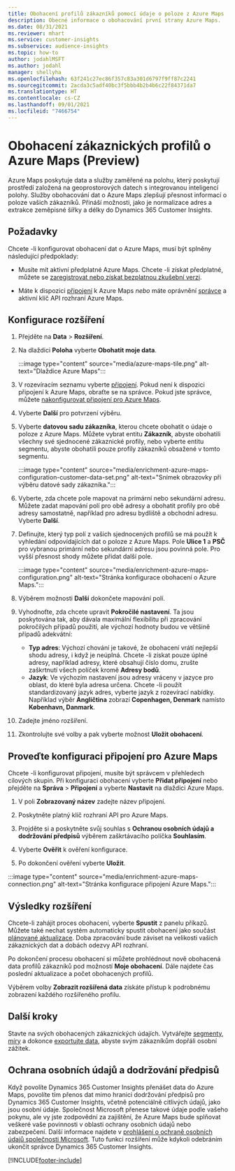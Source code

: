 ```yaml
---
title: Obohacení profilů zákazníků pomocí údaje o poloze z Azure Maps
description: Obecné informace o obohacování první strany Azure Maps.
ms.date: 08/31/2021
ms.reviewer: mhart
ms.service: customer-insights
ms.subservice: audience-insights
ms.topic: how-to
author: jodahlMSFT
ms.author: jodahl
manager: shellyha
ms.openlocfilehash: 63f241c27ec86f357c83a301d6797f9ff87c2241
ms.sourcegitcommit: 2acda3c5adf40bc3f5bbb4b2b4b6c22f84371da7
ms.translationtype: HT
ms.contentlocale: cs-CZ
ms.lasthandoff: 09/01/2021
ms.locfileid: "7466754"
---
```

# <a name="enrichment-of-customer-profiles-with-azure-maps-preview"></a>Obohacení zákaznických profilů o Azure Maps (Preview)

Azure Maps poskytuje data a služby zaměřené na polohu, který poskytují prostředí založená na geoprostorových datech s integrovanou inteligencí polohy. Služby obohacování dat o Azure Maps zlepšují přesnost informací o poloze vašich zákazníků. Přináší možnosti, jako je normalizace adres a extrakce zeměpisné šířky a délky do Dynamics 365 Customer Insights.

## <a name="prerequisites"></a>Požadavky

Chcete -li konfigurovat obohacení dat o Azure Maps, musí být splněny následující předpoklady:

- Musíte mít aktivní předplatné Azure Maps. Chcete -li získat předplatné, můžete se [zaregistrovat nebo získat bezplatnou zkušební verzi](https://azure.microsoft.com/services/azure-maps/).

- Máte k dispozici [připojení](connections.md) k Azure Maps *nebo* máte oprávnění [správce](permissions.md#administrator) a aktivní klíč API rozhraní Azure Maps.

## <a name="configure-the-enrichment"></a>Konfigurace rozšíření

1. Přejděte na **Data** > **Rozšíření**. 

1. Na dlaždici **Poloha** vyberte **Obohatit moje data**.

   :::image type="content" source="media/azure-maps-tile.png" alt-text="Dlaždice Azure Maps":::

1. V rozevíracím seznamu vyberte [připojení](connections.md). Pokud není k dispozici připojení k Azure Maps, obraťte se na správce. Pokud jste správce, můžete [nakonfigurovat připojení pro Azure Maps](#configure-the-connection-for-azure-maps). 

1. Vyberte **Další** pro potvrzení výběru.

1. Vyberte **datovou sadu zákazníka**, kterou chcete obohatit o údaje o poloze z Azure Maps. Můžete vybrat entitu **Zákazník**, abyste obohatili všechny své sjednocené zákaznické profily, nebo vyberte entitu segmentu, abyste obohatili pouze profily zákazníků obsažené v tomto segmentu.

    :::image type="content" source="media/enrichment-azure-maps-configuration-customer-data-set.png" alt-text="Snímek obrazovky při výběru datové sady zákazníka.":::

1. Vyberte, zda chcete pole mapovat na primární nebo sekundární adresu. Můžete zadat mapování polí pro obě adresy a obohatit profily pro obě adresy samostatně, například pro adresu bydliště a obchodní adresu. Vyberte **Další**.

1. Definujte, který typ polí z vašich sjednocených profilů se má použít k vyhledání odpovídajících dat o poloze z Azure Maps. Pole **Ulice 1** a **PSČ** pro vybranou primární nebo sekundární adresu jsou povinná pole. Pro vyšší přesnost shody můžete přidat další pole.

   :::image type="content" source="media/enrichment-azure-maps-configuration.png" alt-text="Stránka konfigurace obohacení o Azure Maps.":::

1. Výběrem možnosti **Další** dokončete mapování polí.

1. Vyhodnoťte, zda chcete upravit **Pokročilé nastavení**. Ta jsou poskytována tak, aby dávala maximální flexibilitu při zpracování pokročilých případů použití, ale výchozí hodnoty budou ve většině případů adekvátní:
   - **Typ adres**: Výchozí chování je takové, že obohacení vrátí nejlepší shodu adresy, i když je neúplná. Chcete -li získat pouze úplné adresy, například adresy, které obsahují číslo domu, zrušte zaškrtnutí všech políček kromě **Adresy bodů**. 
   - **Jazyk**: Ve výchozím nastavení jsou adresy vráceny v jazyce pro oblast, do které byla adresa určena. Chcete -li použít standardizovaný jazyk adres, vyberte jazyk z rozevírací nabídky. Například výběr **Angličtina** zobrazí **Copenhagen, Denmark** namísto **København, Danmark**.

1. Zadejte jméno rozšíření.

1. Zkontrolujte své volby a pak vyberte možnost **Uložit obohacení**.

## <a name="configure-the-connection-for-azure-maps"></a>Proveďte konfiguraci připojení pro Azure Maps

Chcete -li konfigurovat připojení, musíte být správcem v přehledech cílových skupin. Při konfiguraci obohacení vyberte **Přidat připojení** nebo přejděte na **Správa** > **Připojení** a vyberte **Nastavit** na dlaždici Azure Maps.

1. V poli **Zobrazovaný název** zadejte název připojení.

1. Poskytněte platný klíč rozhraní API pro Azure Maps.

1. Projděte si a poskytněte svůj souhlas s **Ochranou osobních údajů a dodržování předpisů** výběrem zaškrtávacího políčka **Souhlasím**.

1. Vyberte **Ověřit** k ověření konfigurace.

1. Po dokončení ověření vyberte **Uložit**.

:::image type="content" source="media/enrichment-azure-maps-connection.png" alt-text="Stránka konfigurace připojení Azure Maps.":::

## <a name="enrichment-results"></a>Výsledky rozšíření

Chcete-li zahájit proces obohacení, vyberte **Spustit** z panelu příkazů. Můžete také nechat systém automaticky spustit obohacení jako součást [plánované aktualizace](system.md#schedule-tab). Doba zpracování bude záviset na velikosti vašich zákaznických dat a dobách odezvy API rozhraní.

Po dokončení procesu obohacení si můžete prohlédnout nově obohacená data profilů zákazníků pod možností **Moje obohacení**. Dále najdete čas poslední aktualizace a počet obohacených profilů.

Výběrem volby **Zobrazit rozšířená data** získáte přístup k podrobnému zobrazení každého rozšířeného profilu.

## <a name="next-steps"></a>Další kroky

Stavte na svých obohacených zákaznických údajích. Vytvářejte [segmenty](segments.md), [míry](measures.md) a dokonce [exportujte data](export-destinations.md), abyste svým zákazníkům dopřáli osobní zážitek.

## <a name="data-privacy-and-compliance"></a>Ochrana osobních údajů a dodržování předpisů

Když povolíte Dynamics 365 Customer Insights přenášet data do Azure Maps, povolíte tím přenos dat mimo hranici dodržování předpisů pro Dynamics 365 Customer Insights, včetně potenciálně citlivých údajů, jako jsou osobní údaje. Společnost Microsoft přenese takové údaje podle vašeho pokynu, ale vy jste zodpovědní za zajištění, že Azure Maps bude splňovat veškeré vaše povinnosti v oblasti ochrany osobních údajů nebo zabezpečení. Další informace najdete v [prohlášení o ochraně osobních údajů společnosti Microsoft](https://go.microsoft.com/fwlink/?linkid=396732).
Tuto funkci rozšíření může kdykoli odebráním ukončit správce Dynamics 365 Customer Insights.

[!INCLUDE[footer-include](../includes/footer-banner.md)]
